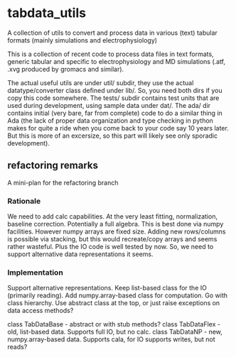 # tabdata_utils
A collection of utils to convert and process data in various (text) tabular formats
(mainly simulations and electrophysiology)

This is a collection of recent code to process data files in text formats, generic
tabular and specific to electrophysiology and MD simulations (.atf, .xvg produced by
gromacs and similar).

The actual useful utils are under util/ subdir, they use the actual datatype/converter
class defined under lib/. So, you need both dirs if you copy this code somewhere.
The tests/ subdir contains test units that are used during development, using sample data
under dat/.
The ada/ dir contains initial (very bare, far from complete) code to do a similar thing in
Ada (the lack of proper data organization and type checking in python makes for quite a
ride when you come back to your code say 10 years later. But this is more of an excersize,
so this part will likely see only sporadic development).

## refactoring remarks
A mini-plan for the refactoring branch

### Rationale
We need to add calc capabilities. At the very least fitting, normalization, baseline correction. 
Potentially a full algebra. This is best done via numpy facilities. However numpy arrays are
fixed size. Adding new rows/columns is possible via stacking, but this would recreate/copy arrays
and seems rather wasteful. Plus the IO code is well tested by now. So, we need to support alternative
data representations it seems.

### Implementation
Support alternative representations. Keep list-based class for the IO (primarily reading). 
Add numpy.array-based class for computation. Go with class hierarchy. Use abstract class at the top, 
or just raise exceptions on data access methods?

<L> class TabDataBase  - abstract or with stub methods?
<L> class TabDataFlex  - old, list-based data. Supports full IO, but no calc.
<L> class TabDataNP    - new, numpy.array-based data. Supports cala, for IO supports writes, but not reads?
